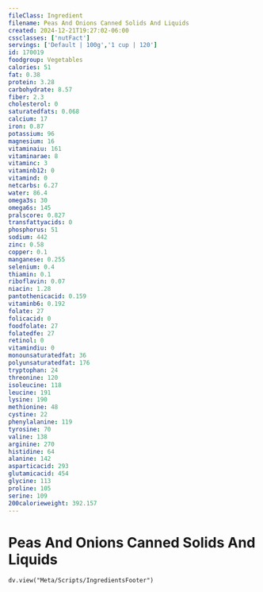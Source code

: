 ```yaml
---
fileClass: Ingredient
filename: Peas And Onions Canned Solids And Liquids
created: 2024-12-21T19:27:02-06:00
cssclasses: ['nutFact']
servings: ['Default | 100g','1 cup | 120']
id: 170019
foodgroup: Vegetables
calories: 51
fat: 0.38
protein: 3.28
carbohydrate: 8.57
fiber: 2.3
cholesterol: 0
saturatedfats: 0.068
calcium: 17
iron: 0.87
potassium: 96
magnesium: 16
vitaminaiu: 161
vitaminarae: 8
vitaminc: 3
vitaminb12: 0
vitamind: 0
netcarbs: 6.27
water: 86.4
omega3s: 30
omega6s: 145
pralscore: 0.827
transfattyacids: 0
phosphorus: 51
sodium: 442
zinc: 0.58
copper: 0.1
manganese: 0.255
selenium: 0.4
thiamin: 0.1
riboflavin: 0.07
niacin: 1.28
pantothenicacid: 0.159
vitaminb6: 0.192
folate: 27
folicacid: 0
foodfolate: 27
folatedfe: 27
retinol: 0
vitamindiu: 0
monounsaturatedfat: 36
polyunsaturatedfat: 176
tryptophan: 24
threonine: 120
isoleucine: 118
leucine: 191
lysine: 190
methionine: 48
cystine: 22
phenylalanine: 119
tyrosine: 70
valine: 138
arginine: 270
histidine: 64
alanine: 142
asparticacid: 293
glutamicacid: 454
glycine: 113
proline: 105
serine: 109
200calorieweight: 392.157
---
```


# Peas And Onions Canned Solids And Liquids

```dataviewjs
dv.view("Meta/Scripts/IngredientsFooter")
```